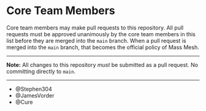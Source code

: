 # Core Team Members

Core team members may make pull requests to this repository. All pull requests must be approved unanimously by the core team members in this list before they are merged into the `main` branch. When a pull request is merged into the `main` branch, that becomes the official policy of Mass Mesh.

---

**Note:** All changes to this repository *must* be submitted as a pull request. No committing directly to `main`.

---

* @Stephen304
* @JamesVorder
* @Cure
